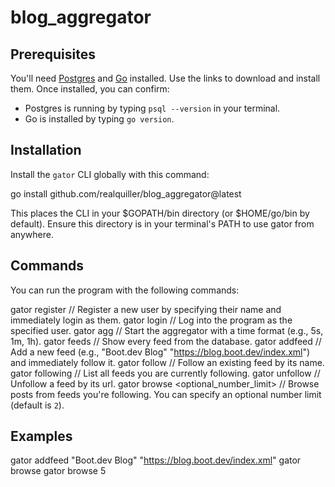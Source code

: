 # blog_aggregator

## Prerequisites
You'll need [Postgres](https://www.postgresql.org/download/) and [Go](https://go.dev/doc/install) installed. Use the links to download and install them. Once installed, you can confirm:
- Postgres is running by typing `psql --version` in your terminal.
- Go is installed by typing `go version`.


## Installation
Install the `gator` CLI globally with this command:

go install github.com/realquiller/blog_aggregator@latest

This places the CLI in your $GOPATH/bin directory (or $HOME/go/bin by default).
Ensure this directory is in your terminal's PATH to use gator from anywhere.


## Commands
You can run the program with the following commands:

gator register <name> // Register a new user by specifying their name and immediately login as them.
gator login <name> // Log into the program as the specified user.
gator agg <time-format> // Start the aggregator with a time format (e.g., 5s, 1m, 1h).
gator feeds // Show every feed from the database.
gator addfeed <name> <url> // Add a new feed (e.g., "Boot.dev Blog" "https://blog.boot.dev/index.xml") and immediately follow it.
gator follow <name> // Follow an existing feed by its name.
gator following //  List all feeds you are currently following.
gator unfollow <url> // Unfollow a feed by its url.
gator browse <optional_number_limit> // Browse posts from feeds you're following. You can specify an optional number limit (default is `2`).

## Examples

gator addfeed "Boot.dev Blog" "https://blog.boot.dev/index.xml"
gator browse
gator browse 5






